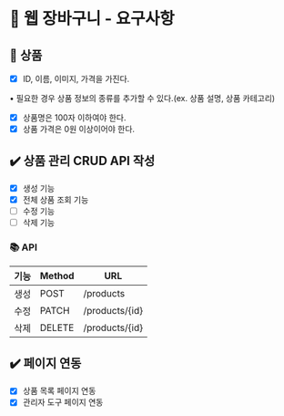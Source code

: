 # 📄 웹 장바구니 - 요구사항

## 🎁 상품

- [x]  ID, 이름, 이미지, 가격을 가진다.

• 필요한 경우 상품 정보의 종류를 추가할 수 있다.(ex. 상품 설명, 상품 카테고리)

- [x]  상품명은 100자 이하여야 한다.
- [x]  상품 가격은 0원 이상이어야 한다.

## ✔️ 상품 관리 CRUD API 작성

- [x]  생성 기능
- [x]  전체 상품 조회 기능
- [ ]  수정 기능
- [ ]  삭제 기능

### 📚 API

| 기능 | Method | URL            |
|----|--------|----------------|
| 생성 | POST   | /products      |
| 수정 | PATCH  | /products/{id} |
| 삭제 | DELETE | /products/{id} |

## ✔️ 페이지 연동

- [x]  상품 목록 페이지 연동
- [x]  관리자 도구 페이지 연동
